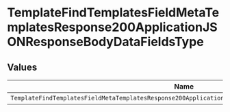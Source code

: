 # TemplateFindTemplatesFieldMetaTemplatesResponse200ApplicationJSONResponseBodyDataFieldsType


## Values

| Name                                                                                                  | Value                                                                                                 |
| ----------------------------------------------------------------------------------------------------- | ----------------------------------------------------------------------------------------------------- |
| `TemplateFindTemplatesFieldMetaTemplatesResponse200ApplicationJSONResponseBodyDataFieldsTypeCheckbox` | checkbox                                                                                              |